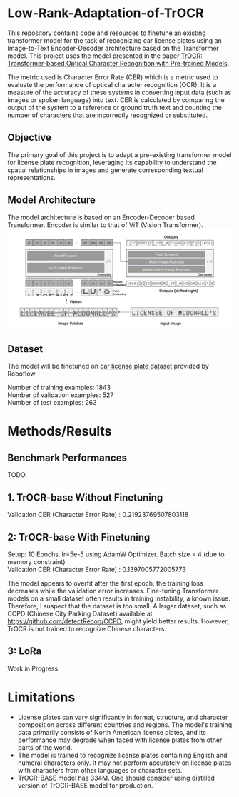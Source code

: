 # Low-Rank-Adaptation-of-TrOCR

This repository contains code and resources to finetune an existing transformer model for the task of recognizing car license plates using an Image-to-Text Encoder-Decoder architecture based on the Transformer model. This project uses the model presented in the paper [TrOCR: Transformer-based Optical Character Recognition with Pre-trained Models](https://arxiv.org/abs/2109.10282).

The metric used is Character Error Rate (CER) which is a metric used to evaluate the performance of optical character recognition (OCR). It is a measure of the accuracy of these systems in converting input data (such as images or spoken language) into text. CER is calculated by comparing the output of the system to a reference or ground truth text and counting the number of characters that are incorrectly recognized or substituted.

## Objective
The primary goal of this project is to adapt a pre-existing transformer model for license plate recognition, leveraging its capability to understand the spatial relationships in images and generate corresponding textual representations.

## Model Architecture
The model architecture is based on an Encoder-Decoder based Transformer. Encoder is similar to that of ViT (Vision Transformer). <br />
![Model Architecture](model_architecture.png?raw=true) <br />

## Dataset
The model will be finetuned on [car license plate dataset](https://universe.roboflow.com/yashwanthworkspace/numbers-identification/dataset/2) provided by Roboflow

Number of training examples: 1843  <br />
Number of validation examples: 527  <br />
Number of test examples: 263

# Methods/Results

## Benchmark Performances
TODO.

## 1. TrOCR-base Without Finetuning
Validation CER (Character Error Rate) : 0.21923769507803118

## 2: TrOCR-base With Finetuning
Setup: 10 Epochs. lr=5e-5 using AdamW Optimizer. Batch size = 4 (due to memory constraint) <br />
Validation CER (Character Error Rate) : 0.1397005772005773 <br />

The model appears to overfit after the first epoch; the training loss decreases while the validation error increases. Fine-tuning Transformer models on a small dataset often results in training instability, a known issue. Therefore, I suspect that the dataset is too small. A larger dataset, such as CCPD (Chinese City Parking Dataset) available at https://github.com/detectRecog/CCPD, might yield better results. However, TrOCR is not trained to recognize Chinese characters.

## 3: LoRa

Work in Progress

# Limitations
* License plates can vary significantly in format, structure, and character composition across different countries and regions. The model's training data primarily consists of North American license plates, and its performance may degrade when faced with license plates from other parts of the world.
* The model is trained to recognize license plates containing English and numeral characters only. It may not perform accurately on license plates with characters from other languages or character sets.
* TrOCR-BASE model has 334M. One should consider using distilled version of TrOCR-BASE model for production. 


